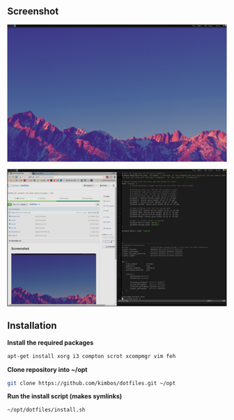 ## Screenshot
![](https://raw.githubusercontent.com/kimbos/dotfiles/master/backgrounds/screengrab.png)

![](https://raw.githubusercontent.com/kimbos/dotfiles/master/backgrounds/screengrab2.png)

## Installation
**Install the required packages**
```bash
apt-get install xorg i3 compton scrot xcompmgr vim feh 
```
**Clone repository into ~/opt**
```bash
git clone https://github.com/kimbos/dotfiles.git ~/opt
```
**Run the install script (makes symlinks)**
```bash
~/opt/dotfiles/install.sh
```
